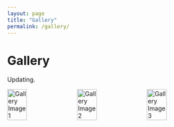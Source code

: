 ```yaml
---
layout: page
title: "Gallery"
permalink: /gallery/
---
```


# Gallery

Updating.

<div style="display: flex; flex-wrap: wrap; gap: 10px;">
  <img src="/images/gallery1.jpg" style="width: 30%;" alt="Gallery Image 1">
  <img src="/images/gallery2.jpg" style="width: 30%;" alt="Gallery Image 2">
  <img src="/images/gallery3.jpg" style="width: 30%;" alt="Gallery Image 3">
</div>

